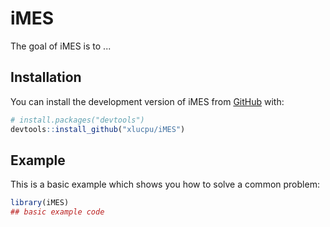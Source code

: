 
# iMES

<!-- badges: start -->
<!-- badges: end -->

The goal of iMES is to ...

## Installation

You can install the development version of iMES from [GitHub](https://github.com/) with:

``` r
# install.packages("devtools")
devtools::install_github("xlucpu/iMES")
```

## Example

This is a basic example which shows you how to solve a common problem:

``` r
library(iMES)
## basic example code
```

